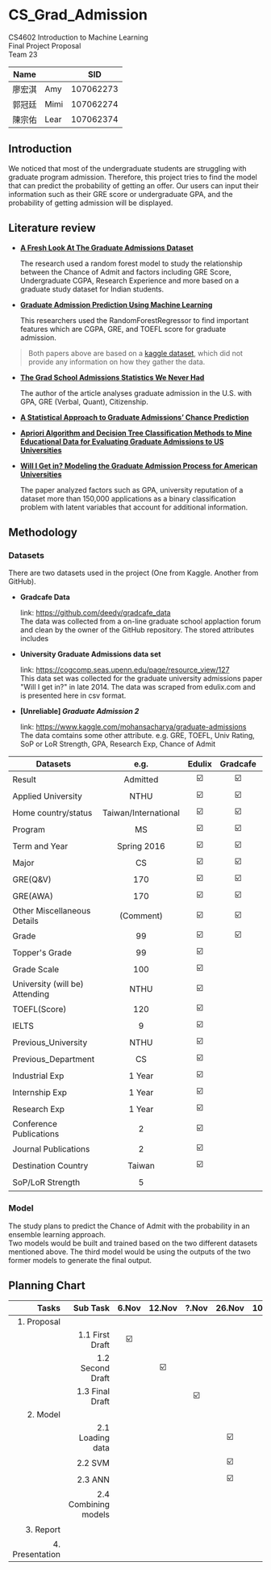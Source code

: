 # CS_Grad_Admission
CS4602 Introduction to Machine Learning <br>
Final Project Proposal <br>
Team 23 <br>

| Name   	|      	| SID       	|
|--------	|------	|-----------	|
| 廖宏淇 	| Amy  	| 107062273 	|
| 郭冠廷 	| Mimi 	| 107062274 	|
| 陳宗佑 	| Lear 	| 107062374 	|




## Introduction

  We noticed that most of the undergraduate students are struggling with graduate program admission. Therefore, this project tries to find the model that can predict the probability of getting an offer. Our users can input their information such as their GRE score or undergraduate GPA, and the probability of getting admission will be displayed.

## Literature review
- **[A Fresh Look At The Graduate Admissions Dataset](https://medium.com/analytics-vidhya/a-fresh-look-at-graduate-admissions-dataset-d39e4d20803e)**

  The research used a random forest model to study the relationship between the Chance of Admit and factors including GRE Score, Undergraduate CGPA, Research Experience and more based on a graduate study dataset for Indian students. 
  
- **[Graduate Admission Prediction Using Machine Learning](https://towardsdatascience.com/graduate-admission-prediction-using-machine-learning-8e09ba1af359)**
  
  This researchers used the RandomForestRegressor to find important features which are CGPA, GRE, and TOEFL score for graduate admission. 

> Both papers above are based on a [kaggle dataset](https://www.kaggle.com/mohansacharya/graduate-admissions), which did not provide any information on how they gather the data.
  
- **[The Grad School Admissions Statistics We Never Had](https://debarghyadas.com/writes/the-grad-school-statistics-we-never-had/)** 
  
  The author of the article analyses graduate admission in the U.S. with GPA, GRE (Verbal, Quant), Citizenship. <br>
  
- **[A Statistical Approach to Graduate Admissions’ Chance Prediction](https://link.springer.com/chapter/10.1007/978-981-15-2043-3_38#Abs1)**
  
- **[Apriori Algorithm and Decision Tree Classification Methods to Mine Educational Data for Evaluating Graduate Admissions to US Universities](https://link.springer.com/chapter/10.1007/978-981-15-1632-0_12)**
  
- **[Will I Get in? Modeling the Graduate Admission Process for American Universities](https://ieeexplore.ieee.org/document/7836726)** 
  
  The paper analyzed factors such as GPA, university reputation of a dataset more than 150,000 applications as a binary classification problem with latent variables that account for additional information. 


## Methodology

### Datasets

  There are two datasets used in the project (One from Kaggle. Another from GitHub).
  
- **Gradcafe Data**

  link: https://github.com/deedy/gradcafe_data <br>
  The data was collected from a on-line graduate school applaction forum and clean by the owner of the GitHub repository.
  The stored attributes includes 

- **University Graduate Admissions data set**

  link: https://cogcomp.seas.upenn.edu/page/resource_view/127 <br>
  This data set was collected for the graduate university admissions paper "Will I get in?" in late 2014. The data was scraped from edulix.com and is     presented here in csv format.

- **[Unreliable] _Graduate Admission 2_**

  link: https://www.kaggle.com/mohansacharya/graduate-admissions <br>
  The data comtains some other attribute. e.g. GRE, TOEFL, Univ Rating, SoP or LoR Strength, GPA, Research Exp, Chance of Admit

| Datasets                       	|         e.g.         	| Edulix 	| Gradcafe 	| Kaggle 	|
|--------------------------------	|:--------------------:	|:------:	|:--------:	|:------:	|
| Result                         	|       Admitted       	|    ☑️   	|     ☑️    	|    ☑️   	|
| Applied University             	|         NTHU         	|    ☑️   	|     ☑️    	|        	|
| Home country/status            	| Taiwan/International 	|    ☑️   	|     ☑️    	|        	|
| Program                        	|          MS          	|    ☑️   	|     ☑️    	|    ☑️   	|
| Term and Year                  	|      Spring 2016     	|    ☑️   	|     ☑️    	|        	|
| Major                          	|          CS          	|    ☑️   	|     ☑️    	|    ☑️   	|
| GRE(Q&V)                       	|          170         	|    ☑️   	|     ☑️    	|    ☑️   	|
| GRE(AWA)                       	|          170         	|    ☑️   	|     ☑️    	|    ☑️   	|
| Other Miscellaneous Details    	|       (Comment)      	|    ☑️   	|     ☑️     	|        	|
| Grade                          	|          99          	|    ☑️   	|     ☑️    	|    ☑️   	|
| Topper's Grade                 	|          99          	|    ☑️   	|          	|        	|
| Grade Scale                    	|          100         	|    ☑️   	|          	|        	|
| University (will be) Attending 	|         NTHU         	|    ☑️   	|          	|        	|
| TOEFL(Score)                   	|          120         	|    ☑️   	|          	|    ☑️   	|
| IELTS                          	|           9          	|    ☑️   	|          	|        	|
| Previous_University            	|         NTHU         	|    ☑️   	|          	|        	|
| Previous_Department            	|          CS          	|    ☑️   	|          	|        	|
| Industrial Exp                 	|        1 Year        	|    ☑️   	|          	|        	|
| Internship Exp                 	|        1 Year        	|    ☑️   	|          	|        	|
| Research Exp                   	|        1 Year        	|    ☑️   	|          	|    ☑️   	|
| Conference Publications        	|           2          	|    ☑️   	|          	|        	|
| Journal Publications           	|           2          	|    ☑️   	|          	|        	|
| Destination Country            	|        Taiwan        	|    ☑️   	|          	|        	|
| SoP/LoR Strength               	|           5          	|        	|          	|    ☑️   	|

### Model <br>
  The study plans to predict the Chance of Admit with the probability in an ensemble learning approach. <br>
  Two models would be built and trained based on the two different datasets mentioned above. The third model would be using the outputs of the two former models to generate the final output. 

## Planning Chart

|           Tasks 	|             Sub Task 	| 6.Nov 	| 12.Nov 	| ?.Nov 	| 26.Nov 	| 10.Dec 	| 20.Dec 	| 10.Jan 	|
|----------------:	|---------------------:	|:-----:	|:------:	|:-----:	|:------:	|:------:	|:------:	|:------:	|
|     1. Proposal 	|                      	|       	|        	|       	|        	|        	|        	|        	|
|                 	|      1.1 First Draft 	|   ☑️   	|        	|       	|        	|        	|        	|        	|
|                 	|     1.2 Second Draft 	|       	|    ☑️   	|       	|        	|        	|        	|        	|
|                 	|      1.3 Final Draft 	|       	|        	|   ☑️   	|        	|        	|        	|        	|
|        2. Model 	|                      	|       	|        	|       	|        	|        	|        	|        	|
|                 	|     2.1 Loading data 	|       	|        	|       	|    ☑️   	|        	|        	|        	|
|                 	|              2.2 SVM 	|       	|        	|       	|    ☑️   	|        	|        	|        	|
|                 	|              2.3 ANN 	|       	|        	|       	|    ☑️   	|        	|        	|        	|
|                 	| 2.4 Combining models 	|       	|        	|       	|        	|    ☑️   	|        	|        	|
|       3. Report 	|                      	|       	|        	|       	|        	|        	|    ☑️   	|        	|
| 4. Presentation 	|                      	|       	|        	|       	|        	|        	|        	|    ☑️   	|
